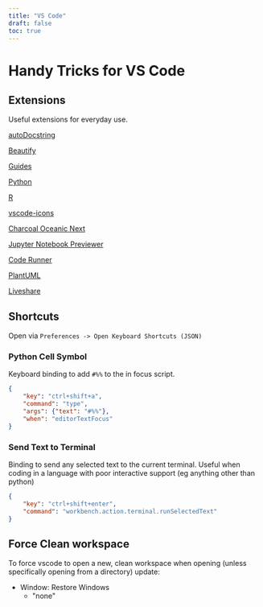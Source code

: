 ```yaml
---
title: "VS Code"
draft: false
toc: true
---
```


# Handy Tricks for VS Code

## Extensions

Useful extensions for everyday use.

[autoDocstring](https://marketplace.visualstudio.com/items?itemName=njpwerner.autodocstring)

[Beautify](https://marketplace.visualstudio.com/items?itemName=HookyQR.beautify)

[Guides](https://marketplace.visualstudio.com/items?itemName=spywhere.guides)

[Python](https://marketplace.visualstudio.com/items?itemName=ms-python.python)

[R](https://marketplace.visualstudio.com/items?itemName=Ikuyadeu.r)

[vscode-icons](https://marketplace.visualstudio.com/items?itemName=robertohuertasm.vscode-icons)

[Charcoal Oceanic Next](https://marketplace.visualstudio.com/items?itemName=joshpeng.theme-charcoal-oceanicnext)

[Jupyter Notebook Previewer](https://marketplace.visualstudio.com/items?itemName=jithurjacob.nbpreviewer)

[Code Runner](https://marketplace.visualstudio.com/items?itemName=formulahendry.code-runner)

[PlantUML](https://marketplace.visualstudio.com/items?itemName=jebbs.plantuml)

[Liveshare](https://marketplace.visualstudio.com/items?itemName=MS-vsliveshare.vsliveshare-pack)


## Shortcuts

Open via `Preferences -> Open Keyboard Shortcuts (JSON)`

### Python Cell Symbol

Keyboard binding to add `#%%` to the in focus script.

```json
{
    "key": "ctrl+shift+a",
    "command": "type",
    "args": {"text": "#%%"},
    "when": "editorTextFocus"
}
```


### Send Text to Terminal

Binding to send any selected text to the current terminal. Useful when coding in a language with poor interactive support (eg anything other than python)

```json
{
    "key": "ctrl+shift+enter",
    "command": "workbench.action.terminal.runSelectedText"
}
```


## Force Clean workspace

To force vscode to open a new, clean workspace when opening (unless specifically opening from a directory) update:
* Window: Restore Windows
    - "none"
